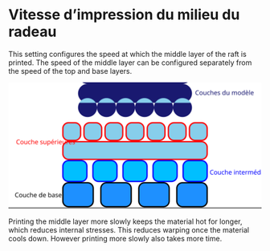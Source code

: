 Vitesse d’impression du milieu du radeau
====
This setting configures the speed at which the middle layer of the raft is printed. The speed of the middle layer can be configured separately from the speed of the top and base layers.

![Où se trouve la couche intermédiaire dans le radeau](../images/raft_dimensions_simplified_fr.svg)

Printing the middle layer more slowly keeps the material hot for longer, which reduces internal stresses. This reduces warping once the material cools down. However printing more slowly also takes more time.
